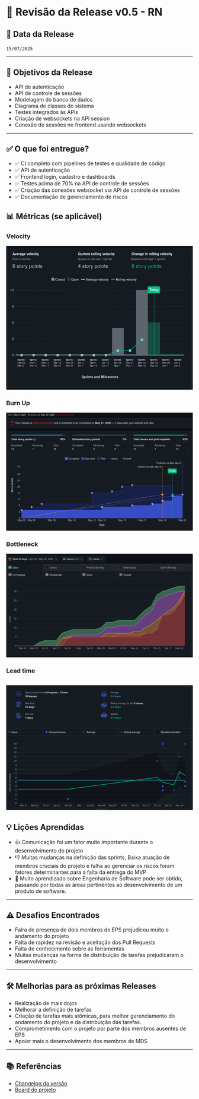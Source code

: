 # 📝 Revisão da Release v0.5 - RN

## 📅 Data da Release
`15/07/2025`

---

## 🎯 Objetivos da Release

- API de autenticação
- API de controle de sessões
- Modelagem do banco de dados
- Diagrama de classes do sistema
- Testes integrados às APIs
- Criação de websockets na API session
- Conexão de sessões no frontend usando websockets

---

## ✅ O que foi entregue?

- ✅ CI completo com pipelines de testes e qualidade de código
- ✅ API de autenticação
- ✅ Frontend login, cadastro e dashboards
- ✅ Testes acima de 70% na API de controle de sessões
- ✅ Criação das conexões websocket via API de controle de sessões
- ✅ Documentação de gerenciamento de riscos 

## 📊 Métricas (se aplicável)

### Velocity
![Velocity R1](./assets/velocityR1.jpeg)
### Burn Up
![Burn up R1](./assets/burnupR1.png)
### Bottleneck
![Bottleneck R1](./assets/bottleneckR1.jpg)
### Lead time
![Lead time R1](./assets/leadTimeR1.jpg)
---

## 💡 Lições Aprendidas
 
- 👍 Comunicação foi um fator muito importante durante o desenvolvimento do projeto
- 👎 Muitas mudanças na definição das sprints, Baixa atuação de membros cruciais do projeto e falha ao gerenciar os riscos foram fatores determinantes para a falta da entrega do MVP
- 👏 Muito aprendizado sobre Engenharia de Software pode ser obtido, passando por todas as áreas pertinentes ao desenvolvimento de um produto de software.

---

## ⚠️ Desafios Encontrados

- Falra de presença de dois membros de EPS prejudicou muito o andamento do projeto
- Falta de rapidez na revisão e aceitação dos Pull Requests
- Falta de conhecimento sobre as ferramentas
- Muitas mudanças na forma de distribuição de tarefas prejudicaram o desenvolvimento

---

## 🛠️ Melhorias para as próximas Releases

- Realização de mais dojos
- Melhorar a definição de tarefas
- Criação de tarefas mais atômicas, para melhor gerenciamento do andamento do projeto e da distribuição das tarefas.
- Comprometimento com o projeto por parte dos membros ausentes de EPS
- Apoiar mais o desenvolvimento dos membros de MDS

---

## 📚 Referências

- [Changelog da versão](https://github.com/fga-eps-mds/2025.1-EasyCrit-docs/releases/tag/v0.1)
- [Board do projeto](https://app.zenhub.com/workspaces/easycrit---rpg-virtual-61fbf381b1fbfb00106daf65/board)

